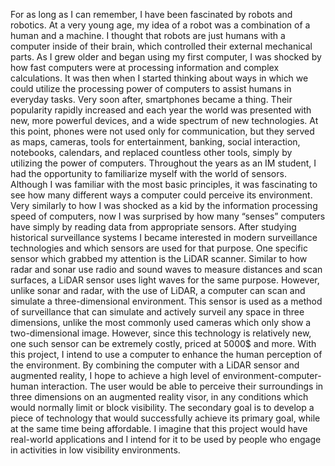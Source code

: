For as long as I can remember, I have been fascinated by robots and robotics. At a very young age, my idea of a robot was a combination of a human and a machine. I thought that robots are just humans with a computer inside of their brain, which controlled their external mechanical parts. As I grew older and began using my first computer, I was shocked by how fast computers were at processing information and complex calculations. It was then when I started thinking about ways in which we could utilize the processing power of computers to assist humans in everyday tasks. Very soon after, smartphones became a thing. Their popularity rapidly increased and each year the world was presented with new, more powerful devices, and a wide spectrum of new technologies. At this point, phones were not used only for communication, but they served as maps, cameras, tools for entertainment, banking, social interaction, notebooks, calendars, and replaced countless other tools, simply by utilizing the power of computers. Throughout the years as an IM student, I had the opportunity to familiarize myself with the world of sensors. Although I was familiar with the most basic principles, it was fascinating to see how many different ways a computer could perceive its environment. Very similarly to how I was shocked as a kid by the information processing speed of computers, now I was surprised by how many “senses” computers have simply by reading data from appropriate sensors. After studying historical surveillance systems I became interested in modern surveillance technologies and which sensors are used for that purpose. One specific sensor which grabbed my attention is the LiDAR scanner. Similar to how radar and sonar use radio and sound waves to measure distances and scan surfaces, a LiDAR sensor uses light waves for the same purpose. However, unlike sonar and radar, with the use of LiDAR, a computer can scan and simulate a three-dimensional environment. This sensor is used as a method of surveillance that can simulate and actively surveil any space in three dimensions, unlike the most commonly used cameras which only show a two-dimensional image. However, since this technology is relatively new, one such sensor can be extremely costly, priced at 5000$ and more. With this project, I intend to use a computer to enhance the human perception of the environment. By combining the computer with a LiDAR sensor and augmented reality, I hope to achieve a high level of environment-computer-human interaction. The user would be able to perceive their surroundings in three dimensions on an augmented reality visor, in any conditions which would normally limit or block visibility. The secondary goal is to develop a piece of technology that would successfully achieve its primary goal, while at the same time being affordable. I imagine that this project would have real-world applications and I intend for it to be used by people who engage in activities in low visibility environments.
